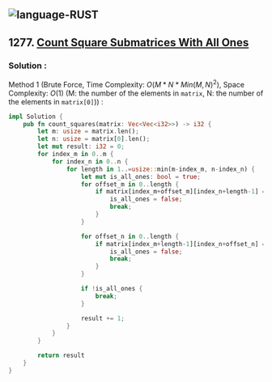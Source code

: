 ![language-RUST](https://img.shields.io/badge/RUST-8d4004?style=for-the-badge&logo=RUST)
---

## 1277. [Count Square Submatrices With All Ones](https://leetcode.com/problems/count-square-submatrices-with-all-ones)

### Solution :

Method 1 (Brute Force, Time Complexity: $O(M*N*Min(M, N)^2)$, Space Complexity: $O(1)$ (M: the number of the elements in `matrix`, N: the number of the elements in `matrix[0]`)) :
```rust
impl Solution {
    pub fn count_squares(matrix: Vec<Vec<i32>>) -> i32 {
        let m: usize = matrix.len();
        let n: usize = matrix[0].len();
        let mut result: i32 = 0;
        for index_m in 0..m {
            for index_n in 0..n {
                for length in 1..=usize::min(m-index_m, n-index_n) {
                    let mut is_all_ones: bool = true;
                    for offset_m in 0..length {
                        if matrix[index_m+offset_m][index_n+length-1] == 0 {
                            is_all_ones = false;
                            break;
                        }
                    }

                    for offset_n in 0..length {
                        if matrix[index_m+length-1][index_n+offset_n] == 0 {
                            is_all_ones = false;
                            break;
                        }
                    }

                    if !is_all_ones {
                        break;
                    }

                    result += 1;
                }
            }
        }

        return result
    }
}
```
